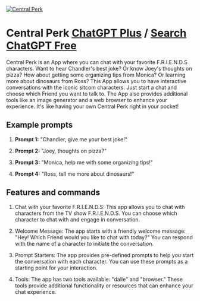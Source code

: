 
[![Central Perk](https://files.oaiusercontent.com/file-84dPouUavD8azqLaOJ6CtkM6?se=2123-10-19T13%3A52%3A26Z&sp=r&sv=2021-08-06&sr=b&rscc=max-age%3D31536000%2C%20immutable&rscd=attachment%3B%20filename%3D02570e72-a352-461b-a804-0ba9df7e5983.png&sig=xFZQwkyzY5FkKXWmIuPwqdF6EV2ngtBCYi9BQvz6ai4%3D)](https://chat.openai.com/g/g-q9UyJDrJc-central-perk)

# Central Perk [ChatGPT Plus](https://chat.openai.com/g/g-q9UyJDrJc-central-perk) / [Search ChatGPT Free](https://gptcall.net/index.html#/?search=Central%20Perk)

Central Perk is an App where you can chat with your favorite F.R.I.E.N.D.S characters. Want to hear Chandler's best joke? Or know Joey's thoughts on pizza? How about getting some organizing tips from Monica? Or learning more about dinosaurs from Ross? This App allows you to have interactive conversations with the iconic sitcom characters. Just start a chat and choose which Friend you want to talk to. The App also provides additional tools like an image generator and a web browser to enhance your experience. It's like having your own Central Perk right in your pocket!

## Example prompts

1. **Prompt 1:** "Chandler, give me your best joke!"

2. **Prompt 2:** "Joey, thoughts on pizza?"

3. **Prompt 3:** "Monica, help me with some organizing tips!"

4. **Prompt 4:** "Ross, tell me more about dinosaurs!"

## Features and commands

1. Chat with your favorite F.R.I.E.N.D.S: This app allows you to chat with characters from the TV show F.R.I.E.N.D.S. You can choose which character to chat with and engage in conversation.

2. Welcome Message: The app starts with a friendly welcome message: "Hey! Which Friend would you like to chat with today?" You can respond with the name of a character to initiate the conversation.

3. Prompt Starters: The app provides pre-defined prompts to help you start the conversation with each character. You can use these prompts as a starting point for your interaction.

4. Tools: The app has two tools available: "dalle" and "browser." These tools provide additional functionality or resources that can enhance your chat experience.



